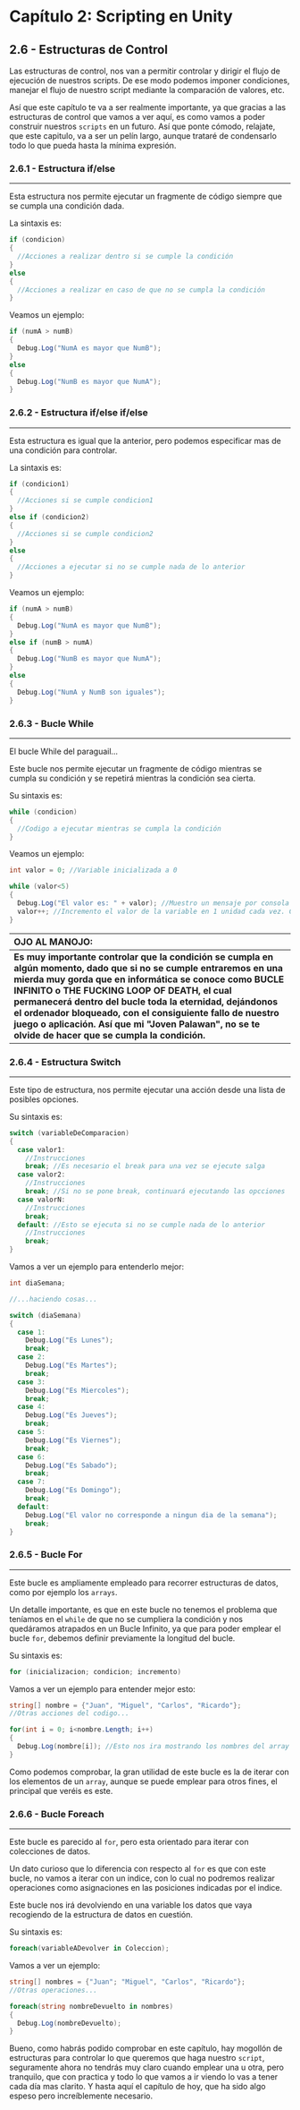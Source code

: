 # Capítulo 2: Scripting en Unity
## 2.6 - Estructuras de Control

Las estructuras de control, nos van a permitir controlar y dirigir el flujo de ejecución de nuestros scripts. De ese modo podemos imponer condiciones, manejar el flujo de nuestro script mediante la comparación de valores, etc.

Así que este capítulo te va a ser realmente importante, ya que gracias a las estructuras de control que vamos a ver aquí, es como vamos a poder construir nuestros `scripts` en un futuro. Así que ponte cómodo, relajate, que este capitulo, va a ser un pelín largo, aunque trataré de condensarlo todo lo que pueda hasta la mínima expresión.

### 2.6.1 - Estructura if/else
---
  Esta estructura nos permite ejecutar un fragmente de código siempre que se cumpla una condición dada.
  
  La sintaxis es:
  
  ```c#
  if (condicion)
  {
    //Acciones a realizar dentro si se cumple la condición
  }
  else
  {
    //Acciones a realizar en caso de que no se cumpla la condición
  }
  ```
  
  Veamos un ejemplo:
  
  ```c#
  if (numA > numB)
  {
    Debug.Log("NumA es mayor que NumB");
  }
  else
  {
    Debug.Log("NumB es mayor que NumA");
  }
  ```

### 2.6.2 - Estructura if/else if/else
---  
  Esta estructura es igual que la anterior, pero podemos especificar mas de una condición para controlar.
  
  La sintaxis es:
  
  ```c#
  if (condicion1)
  {
    //Acciones si se cumple condicion1
  }
  else if (condicion2)
  {
    //Acciones si se cumple condicion2
  }
  else
  {
    //Acciones a ejecutar si no se cumple nada de lo anterior
  }
  ```
  
  Veamos un ejemplo:
  
  ```c#
  if (numA > numB)
  {
    Debug.Log("NumA es mayor que NumB");
  }
  else if (numB > numA)
  {
    Debug.Log("NumB es mayor que NumA");
  }
  else
  {
    Debug.Log("NumA y NumB son iguales");
  }
  ```

### 2.6.3 - Bucle While
---  
  El bucle While del paraguail...
  
  Este bucle nos permite ejecutar un fragmente de código mientras se cumpla su condición y se repetirá mientras la condición sea cierta.
  
  Su sintaxis es:
  
  ```c#
  while (condicion)
  {
    //Codigo a ejecutar mientras se cumpla la condición
  }
  ```
  
  Veamos un ejemplo:
  
  ```c#
  int valor = 0; //Variable inicializada a 0
  
  while (valor<5)
  {
    Debug.Log("El valor es: " + valor); //Muestro un mensaje por consola indicando cuanto vale la variable mientras la condición del while sea cierta
    valor++; //Incremento el valor de la variable en 1 unidad cada vez. Cuando llegue a 5 se dejará de cumplir la condición y saldrá del bucle.
  }
  ```

  | **OJO AL MANOJO:** |
  |:---|
  | **Es muy importante controlar que la condición se cumpla en algún momento, dado que si no se cumple entraremos en una mierda muy gorda que en informática se conoce como BUCLE INFINITO o THE FUCKING LOOP OF DEATH, el cual permanecerá dentro del bucle toda la eternidad, dejándonos el  ordenador bloqueado, con el consiguiente fallo de nuestro juego o aplicación. Así que mi "Joven Palawan", no se te olvide de hacer que se cumpla la condición.** |

### 2.6.4 - Estructura Switch
---  
  Este tipo de estructura, nos permite ejecutar una acción desde una lista de posibles opciones.
  
  Su sintaxis es:
  
  ```c#
  switch (variableDeComparacion)
  {
    case valor1:
      //Instrucciones
      break; //Es necesario el break para una vez se ejecute salga
    case valor2:
      //Instrucciones
      break; //Si no se pone break, continuará ejecutando las opcciones
    case valorN:
      //Instrucciones
      break;
    default: //Esto se ejecuta si no se cumple nada de lo anterior
      //Instrucciones
      break;
  }
  ```

  Vamos a ver un ejemplo para entenderlo mejor:
  
  ```c#
  int diaSemana;
  
  //...haciendo cosas...
  
  switch (diaSemana)
  {
    case 1:
      Debug.Log("Es Lunes");
      break;
    case 2:
      Debug.Log("Es Martes");
      break;
    case 3:
      Debug.Log("Es Miercoles");
      break;
    case 4:
      Debug.Log("Es Jueves");
      break;
    case 5:
      Debug.Log("Es Viernes");
      break;
    case 6:
      Debug.Log("Es Sabado");
      break;
    case 7:
      Debug.Log("Es Domingo");
      break;
    default:
      Debug.Log("El valor no corresponde a ningun dia de la semana");
      break;
  }
  ```

### 2.6.5 - Bucle For
---  
  Este bucle es ampliamente empleado para recorrer estructuras de datos, como por ejemplo los `arrays`.
  
  Un detalle importante, es que en este bucle no tenemos el problema que teníamos en el `while` de que no se cumpliera la condición y nos quedáramos atrapados en un Bucle Infinito, ya que para poder emplear el bucle `for`, debemos definir previamente la longitud del bucle.
  
  Su sintaxis es:
  
  ```c#
  for (inicializacion; condicion; incremento)
  ```
  
  Vamos a ver un ejemplo para entender mejor esto:
  
  ```c#
  string[] nombre = {"Juan", "Miguel", "Carlos", "Ricardo"};
  //Otras acciones del codigo...
  
  for(int i = 0; i<nombre.Length; i++)
  {
    Debug.Log(nombre[i]); //Esto nos ira mostrando los nombres del array por pantalla.
  }
  ```
  
  Como podemos comprobar, la gran utilidad de este bucle es la de iterar con los elementos de un `array`, aunque se puede emplear para otros fines, el principal que veréis es este.

### 2.6.6 - Bucle Foreach
---
  Este bucle es parecido al `for`, pero esta orientado para iterar con colecciones de datos.

  Un dato curioso que lo diferencia con respecto al `for` es que con este bucle, no vamos a iterar con un indice, con lo cual no podremos realizar operaciones como asignaciones en las posiciones indicadas por el indice.
  
  Este bucle nos irá devolviendo en una variable los datos que vaya recogiendo de la estructura de datos en cuestión.
  
  Su sintaxis es:
  
  ```c#
  foreach(variableADevolver in Coleccion);
  ```
  
  Vamos a ver un ejemplo:
  
  ```c#
  string[] nombres = {"Juan"; "Miguel", "Carlos", "Ricardo"};
  //Otras operaciones...
  
  foreach(string nombreDevuelto in nombres)
  {
    Debug.Log(nombreDevuelto);
  }
  ```

Bueno, como habrás podido comprobar en este capítulo, hay mogollón de estructuras para controlar lo que queremos que haga nuestro `script`, seguramente ahora no tendrás muy claro cuando emplear una u otra, pero tranquilo, que con practica y todo lo que vamos a ir viendo lo vas a tener cada día mas clarito. Y hasta aquí el capítulo de hoy, que ha sido algo espeso pero increíblemente necesario.